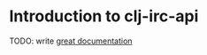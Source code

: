 # Introduction to clj-irc-api

TODO: write [great documentation](http://jacobian.org/writing/what-to-write/)
